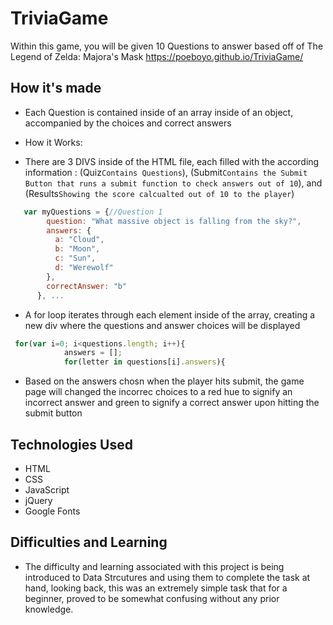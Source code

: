 # TriviaGame

Within this game, you will be given 10 Questions to answer based off of The Legend of Zelda: Majora's Mask
https://poeboyo.github.io/TriviaGame/

## How it's made

- Each Question is contained inside of an array inside of an object, accompanied by the choices and correct answers

- How it Works:

- There are 3 DIVS inside of the HTML file, each filled with the according information : (Quiz`Contains Questions`), (Submit`Contains the Submit Button that runs a submit function to check answers out of 10`), and (Results`Showing the score calcualted out of 10 to the player`)

```javascript
   var myQuestions = {//Question 1
        question: "What massive object is falling from the sky?",
        answers: {
          a: "Cloud",
          b: "Moon",
          c: "Sun",
          d: "Werewolf"
        },
        correctAnswer: "b"
      }, ...
```

- A for loop iterates through each element inside of the array, creating a new div where the questions and answer choices will be displayed

```javascript
 for(var i=0; i<questions.length; i++){
            answers = [];
            for(letter in questions[i].answers){

```

- Based on the answers chosn when the player hits submit, the game page will changed the incorrec choices to a red hue to signify an incorrect answer and green to signify a correct answer upon hitting the submit button

## Technologies Used

- HTML
- CSS
- JavaScript
- jQuery
- Google Fonts

## Difficulties and Learning

- The difficulty and learning associated with this project is being introduced to Data Strcutures and using them to complete the task at hand, looking back, this was an extremely simple task that for a beginner, proved to be somewhat confusing without any prior knowledge.
